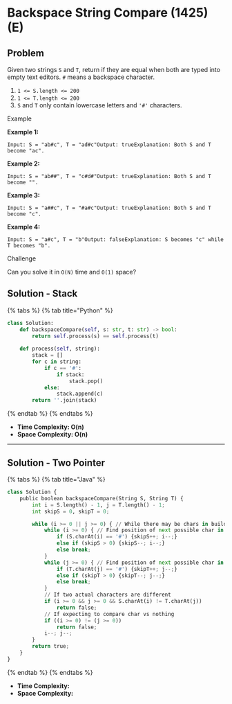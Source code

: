 # Backspace String Compare (1425) (E)

## Problem

Given two strings `S` and `T`, return if they are equal when both are typed into empty text editors. `#` means a backspace character.

1. `1 <= S.length <= 200`
2. `1 <= T.length <= 200`
3. `S` and `T` only contain lowercase letters and `'#'` characters.

Example

**Example 1:**

```
Input: S = "ab#c", T = "ad#c"Output: trueExplanation: Both S and T become "ac".
```

**Example 2:**

```
Input: S = "ab##", T = "c#d#"Output: trueExplanation: Both S and T become "".
```

**Example 3:**

```
Input: S = "a##c", T = "#a#c"Output: trueExplanation: Both S and T become "c".
```

**Example 4:**

```
Input: S = "a#c", T = "b"Output: falseExplanation: S becomes "c" while T becomes "b".
```

Challenge

Can you solve it in `O(N)` time and `O(1)` space?

## Solution - Stack

{% tabs %}
{% tab title="Python" %}
```python
class Solution:
    def backspaceCompare(self, s: str, t: str) -> bool:        
        return self.process(s) == self.process(t)
    
    def process(self, string):
        stack = []
        for c in string:
            if c == '#':
                if stack:
                    stack.pop()
            else:
                stack.append(c)
        return ''.join(stack)
```
{% endtab %}
{% endtabs %}

* **Time Complexity: O(n)**
* **Space Complexity:  O(n)**

****

## Solution - Two Pointer

{% tabs %}
{% tab title="Java" %}
```python
class Solution {
    public boolean backspaceCompare(String S, String T) {
        int i = S.length() - 1, j = T.length() - 1;
        int skipS = 0, skipT = 0;

        while (i >= 0 || j >= 0) { // While there may be chars in build(S) or build (T)
            while (i >= 0) { // Find position of next possible char in build(S)
                if (S.charAt(i) == '#') {skipS++; i--;}
                else if (skipS > 0) {skipS--; i--;}
                else break;
            }
            while (j >= 0) { // Find position of next possible char in build(T)
                if (T.charAt(j) == '#') {skipT++; j--;}
                else if (skipT > 0) {skipT--; j--;}
                else break;
            }
            // If two actual characters are different
            if (i >= 0 && j >= 0 && S.charAt(i) != T.charAt(j))
                return false;
            // If expecting to compare char vs nothing
            if ((i >= 0) != (j >= 0))
                return false;
            i--; j--;
        }
        return true;
    }
}
```
{% endtab %}
{% endtabs %}

* **Time Complexity:**
* **Space Complexity:**&#x20;
